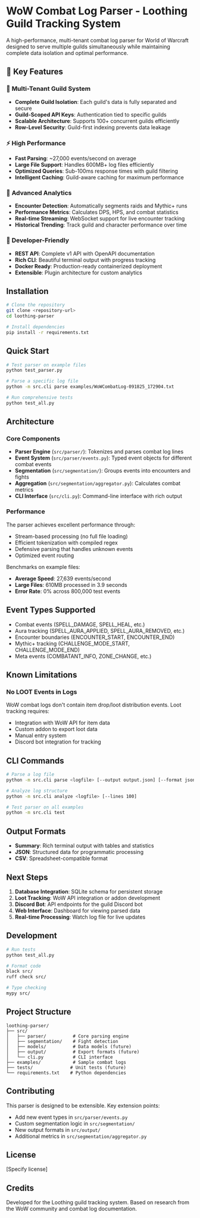 # WoW Combat Log Parser - Loothing Guild Tracking System

A high-performance, multi-tenant combat log parser for World of Warcraft designed to serve multiple guilds simultaneously while maintaining complete data isolation and optimal performance.

## 🌟 Key Features

### 🏰 **Multi-Tenant Guild System**

- **Complete Guild Isolation**: Each guild's data is fully separated and secure
- **Guild-Scoped API Keys**: Authentication tied to specific guilds
- **Scalable Architecture**: Supports 100+ concurrent guilds efficiently
- **Row-Level Security**: Guild-first indexing prevents data leakage

### ⚡ **High Performance**

- **Fast Parsing**: ~27,000 events/second on average
- **Large File Support**: Handles 600MB+ log files efficiently
- **Optimized Queries**: Sub-100ms response times with guild filtering
- **Intelligent Caching**: Guild-aware caching for maximum performance

### 🎯 **Advanced Analytics**

- **Encounter Detection**: Automatically segments raids and Mythic+ runs
- **Performance Metrics**: Calculates DPS, HPS, and combat statistics
- **Real-time Streaming**: WebSocket support for live encounter tracking
- **Historical Trending**: Track guild and character performance over time

### 🔧 **Developer-Friendly**

- **REST API**: Complete v1 API with OpenAPI documentation
- **Rich CLI**: Beautiful terminal output with progress tracking
- **Docker Ready**: Production-ready containerized deployment
- **Extensible**: Plugin architecture for custom analytics

## Installation

```bash
# Clone the repository
git clone <repository-url>
cd loothing-parser

# Install dependencies
pip install -r requirements.txt
```

## Quick Start

```bash
# Test parser on example files
python test_parser.py

# Parse a specific log file
python -m src.cli parse examples/WoWCombatLog-091825_172904.txt

# Run comprehensive tests
python test_all.py
```

## Architecture

### Core Components

- **Parser Engine** (`src/parser/`): Tokenizes and parses combat log lines
- **Event System** (`src/parser/events.py`): Typed event objects for different combat events
- **Segmentation** (`src/segmentation/`): Groups events into encounters and fights
- **Aggregation** (`src/segmentation/aggregator.py`): Calculates combat metrics
- **CLI Interface** (`src/cli.py`): Command-line interface with rich output

### Performance

The parser achieves excellent performance through:

- Stream-based processing (no full file loading)
- Efficient tokenization with compiled regex
- Defensive parsing that handles unknown events
- Optimized event routing

Benchmarks on example files:

- **Average Speed**: 27,639 events/second
- **Large Files**: 610MB processed in 3.9 seconds
- **Error Rate**: 0% across 800,000 test events

## Event Types Supported

- Combat events (SPELL_DAMAGE, SPELL_HEAL, etc.)
- Aura tracking (SPELL_AURA_APPLIED, SPELL_AURA_REMOVED, etc.)
- Encounter boundaries (ENCOUNTER_START, ENCOUNTER_END)
- Mythic+ tracking (CHALLENGE_MODE_START, CHALLENGE_MODE_END)
- Meta events (COMBATANT_INFO, ZONE_CHANGE, etc.)

## Known Limitations

### No LOOT Events in Logs

WoW combat logs don't contain item drop/loot distribution events. Loot tracking requires:

- Integration with WoW API for item data
- Custom addon to export loot data
- Manual entry system
- Discord bot integration for tracking

## CLI Commands

```bash
# Parse a log file
python -m src.cli parse <logfile> [--output output.json] [--format json|csv|summary]

# Analyze log structure
python -m src.cli analyze <logfile> [--lines 100]

# Test parser on all examples
python -m src.cli test
```

## Output Formats

- **Summary**: Rich terminal output with tables and statistics
- **JSON**: Structured data for programmatic processing
- **CSV**: Spreadsheet-compatible format

## Next Steps

1. **Database Integration**: SQLite schema for persistent storage
2. **Loot Tracking**: WoW API integration or addon development
3. **Discord Bot**: API endpoints for the guild Discord bot
4. **Web Interface**: Dashboard for viewing parsed data
5. **Real-time Processing**: Watch log file for live updates

## Development

```bash
# Run tests
python test_all.py

# Format code
black src/
ruff check src/

# Type checking
mypy src/
```

## Project Structure

```
loothing-parser/
├── src/
│   ├── parser/          # Core parsing engine
│   ├── segmentation/    # Fight detection
│   ├── models/          # Data models (future)
│   ├── output/          # Export formats (future)
│   └── cli.py           # CLI interface
├── examples/            # Sample combat logs
├── tests/              # Unit tests (future)
└── requirements.txt    # Python dependencies
```

## Contributing

This parser is designed to be extensible. Key extension points:

- Add new event types in `src/parser/events.py`
- Custom segmentation logic in `src/segmentation/`
- New output formats in `src/output/`
- Additional metrics in `src/segmentation/aggregator.py`

## License

[Specify license]

## Credits

Developed for the Loothing guild tracking system.
Based on research from the WoW community and combat log documentation.
